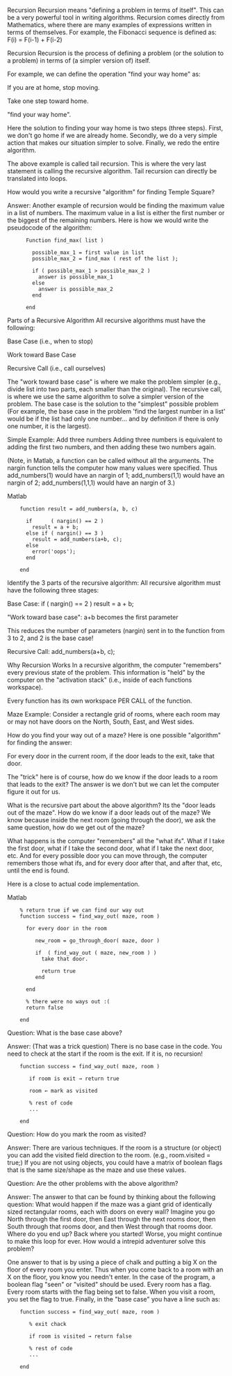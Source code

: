 Recursion
Recursion means "defining a problem in terms of itself". This can be a very powerful tool in writing algorithms. Recursion comes directly from Mathematics, where there are many examples of expressions written in terms of themselves. For example, the Fibonacci sequence is defined as: F(i) = F(i-1) + F(i-2)

Recursion
Recursion is the process of defining a problem (or the solution to a problem) in terms of (a simpler version of) itself.

For example, we can define the operation "find your way home" as:

If you are at home, stop moving.

Take one step toward home.

"find your way home".

Here the solution to finding your way home is two steps (three steps). First, we don't go home if we are already home. Secondly, we do a very simple action that makes our situation simpler to solve. Finally, we redo the entire algorithm.

The above example is called tail recursion. This is where the very last statement is calling the recursive algorithm. Tail recursion can directly be translated into loops.

How would you write a recursive "algorithm" for finding Temple Square?

Answer:
Another example of recursion would be finding the maximum value in a list of numbers. The maximum value in a list is either the first number or the biggest of the remaining numbers. Here is how we would write the pseudocode of the algorithm:

        
          Function find_max( list )

            possible_max_1 = first value in list
            possible_max_2 = find_max ( rest of the list );
            
            if ( possible_max_1 > possible_max_2 )
              answer is possible_max_1
            else
              answer is possible_max_2
            end

          end
        
      
Parts of a Recursive Algorithm
All recursive algorithms must have the following:

Base Case (i.e., when to stop)

Work toward Base Case

Recursive Call (i.e., call ourselves)

The "work toward base case" is where we make the problem simpler (e.g., divide list into two parts, each smaller than the original). The recursive call, is where we use the same algorithm to solve a simpler version of the problem. The base case is the solution to the "simplest" possible problem (For example, the base case in the problem 'find the largest number in a list' would be if the list had only one number... and by definition if there is only one number, it is the largest).

Simple Example: Add three numbers
Adding three numbers is equivalent to adding the first two numbers, and then adding these two numbers again.

(Note, in Matlab, a function can be called without all the arguments. The nargin function tells the computer how many values were specified. Thus add_numbers(1) would have an nargin of 1; add_numbers(1,1) would have an nargin of 2; add_numbers(1,1,1) would have an nargin of 3.)

Matlab
            
        function result = add_numbers(a, b, c)

          if      ( nargin() == 2 )
            result = a + b;
          else if ( nargin() == 3 )
            result = add_numbers(a+b, c);
          else
            error('oops');
          end
          
        end
            
          
Identify the 3 parts of the recursive algorithm:
All recursive algorithm must have the following three stages:

Base Case: if ( nargin() == 2 ) result = a + b;

"Work toward base case": a+b becomes the first parameter

This reduces the number of parameters (nargin) sent in to the function from 3 to 2, and 2 is the base case!

Recursive Call: add_numbers(a+b, c);

Why Recursion Works
In a recursive algorithm, the computer "remembers" every previous state of the problem. This information is "held" by the computer on the "activation stack" (i.e., inside of each functions workspace).

Every function has its own workspace PER CALL of the function.

Maze Example:
Consider a rectangle grid of rooms, where each room may or may not have doors on the North, South, East, and West sides.

How do you find your way out of a maze? Here is one possible "algorithm" for finding the answer:

For every door in the current room, if the door leads to the exit, take that door.

The "trick" here is of course, how do we know if the door leads to a room that leads to the exit? The answer is we don't but we can let the computer figure it out for us.

What is the recursive part about the above algorithm? Its the "door leads out of the maze". How do we know if a door leads out of the maze? We know because inside the next room (going through the door), we ask the same question, how do we get out of the maze?

What happens is the computer "remembers" all the "what ifs". What if I take the first door, what if I take the second door, what if I take the next door, etc. And for every possible door you can move through, the computer remembers those what ifs, and for every door after that, and after that, etc, until the end is found.

Here is a close to actual code implementation.

Matlab
            
        % return true if we can find our way out
        function success = find_way_out( maze, room )
        
          for every door in the room

             new_room = go_through_door( maze, door )

             if  ( find_way_out ( maze, new_room ) )
               take that door.

               return true
             end

          end

          % there were no ways out :(
          return false

        end
            
          
Question: What is the base case above?

Answer: (That was a trick question) There is no base case in the code. You need to check at the start if the room is the exit. If it is, no recursion!

        

        function success = find_way_out( maze, room )

           if room is exit → return true

           room ← mark as visited

           % rest of code
           ...
      
        end
        
      
Question: How do you mark the room as visited?

Answer: There are various techniques. If the room is a structure (or object) you can add the visited field direction to the room. (e.g., room.visited = true;) If you are not using objects, you could have a matrix of boolean flags that is the same size/shape as the maze and use these values.

Question: Are the other problems with the above algorithm?

Answer: The answer to that can be found by thinking about the following question: What would happen if the maze was a giant grid of identically sized rectangular rooms, each with doors on every wall? Imagine you go North through the first door, then East through the next rooms door, then South through that rooms door, and then West through that rooms door. Where do you end up? Back where you started! Worse, you might continue to make this loop for ever. How would a intrepid adventurer solve this problem?

One answer to that is by using a piece of chalk and putting a big X on the floor of every room you enter. Thus when you come back to a room with an X on the floor, you know you needn't enter. In the case of the program, a boolean flag "seen" or "visited" should be used. Every room has a flag. Every room starts with the flag being set to false. When you visit a room, you set the flag to true. Finally, in the "base case" you have a line such as:

        

        function success = find_way_out( maze, room )

           % exit chack

           if room is visited → return false

           % rest of code
           ...
      
        end
        
      
